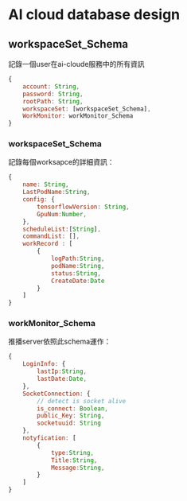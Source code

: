 # AI cloud database design

## workspaceSet_Schema
記錄一個user在ai-cloude服務中的所有資訊
``` javascript
{
    account: String,
    password: String,
    rootPath: String,
    workspaceSet: [workspaceSet_Schema],
    WorkMonitor: workMonitor_Schema
}
```

### workspaceSet_Schema
記錄每個worksapce的詳細資訊：

``` javascript
{
    name: String,
    LastPodName:String,
    config: {
        tensorflowVersion: String,
        GpuNum:Number,
    },
    scheduleList:[String],
    commandList: [],
    workRecord : [
        {
            logPath:String,
            podName:String,
            status:String,
            CreateDate:Date
        }
    ]
}
```

### workMonitor_Schema
推播server依照此schema運作：

``` javascript
{
    LoginInfo: {
        lastIp:String,
        lastDate:Date,
    },
    SocketConnection: {
        // detect is socket alive
        is_connect: Boolean,
        public_Key: String,
        socketuuid: String
    },
    notyfication: [
        {
            type:String,
            Title:String,
            Message:String,
        }
    ]
}
```